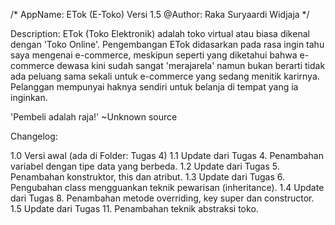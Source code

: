 /*
  AppName: ETok (E-Toko) Versi 1.5
  @Author: Raka Suryaardi Widjaja
*/

Description:
  ETok (Toko Elektronik) adalah toko virtual atau biasa dikenal dengan 'Toko Online'.
  Pengembangan ETok didasarkan pada rasa ingin tahu saya mengenai e-commerce,
  meskipun seperti yang diketahui bahwa e-commerce dewasa kini sudah sangat 'merajarela'
  namun bukan berarti tidak ada peluang sama sekali untuk e-commerce yang sedang menitik karirnya.
  Pelanggan mempunyai haknya sendiri untuk belanja di tempat yang ia inginkan.

  'Pembeli adalah raja!' ~Unknown source

Changelog:

1.0 Versi awal (ada di Folder: Tugas 4)
1.1 Update dari Tugas 4.
    Penambahan variabel dengan tipe data yang berbeda.
1.2 Update dari Tugas 5.
    Penambahan konstruktor, this dan atribut.
1.3 Update dari Tugas 6.
    Pengubahan class mengguankan teknik pewarisan (inheritance).
1.4 Update dari Tugas 8.
    Penambahan metode overriding, key super dan constructor.
1.5 Update dari Tugas 11.
    Penambahan teknik abstraksi toko.
